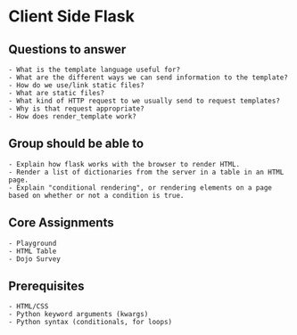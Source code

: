 # Client Side Flask
## Questions to answer
    - What is the template language useful for?
    - What are the different ways we can send information to the template?
    - How do we use/link static files?
    - What are static files?
    - What kind of HTTP request to we usually send to request templates?
    - Why is that request appropriate?
    - How does render_template work?

## Group should be able to
    - Explain how flask works with the browser to render HTML.
    - Render a list of dictionaries from the server in a table in an HTML page.
    - Explain "conditional rendering", or rendering elements on a page based on whether or not a condition is true.

## Core Assignments
    - Playground
    - HTML Table
    - Dojo Survey

## Prerequisites
    - HTML/CSS
    - Python keyword arguments (kwargs)
    - Python syntax (conditionals, for loops)